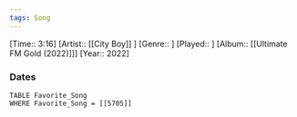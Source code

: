 ```yaml
---
tags: Song  
---
```

[Time:: 3:16]
[Artist:: [[City Boy]] ]
[Genre:: ]
[Played:: ]
[Album:: [[Ultimate FM Gold (2022)]]]
[Year:: 2022]
### Dates
````dataview
TABLE Favorite_Song
WHERE Favorite_Song = [[5705]]
````